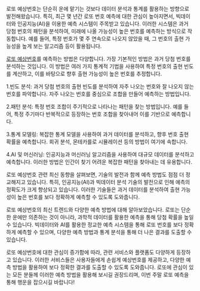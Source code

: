 <p>로또 예상번호는 단순히 운에 맡기는 것보다 데이터 분석과 통계를 활용하는 방향으로 발전해왔습니다. 특히, 최근 몇 년간 로또 번호 예측에 대한 관심이 높아지면서, 빅데이터와 인공지능(AI)을 이용한 예측 시스템이 주목받고 있습니다. 이러한 시스템은 과거 당첨 번호의 패턴을 분석하여, 미래에 나올 가능성이 높은 번호를 예측하는 방식으로 작동합니다. 예를 들어, 특정 번호가 몇 주 연속으로 나오지 않았을 때, 그 번호의 출현 가능성을 높게 보는 알고리즘 등이 활용됩니다.</p>

<p><a href="https://freetto.net/">로또 예상번호</a>를 예측하는 방법은 다양합니다. 가장 기본적인 방법은 과거 당첨 번호를 분석하는 것입니다. 이 방법은 여러 가지 통계적 기법을 사용하여 특정 번호의 출현 빈도를 계산하고, 이를 바탕으로 향후 출현 가능성이 높은 번호를 추정합니다.</p>

<p>1.빈도 분석: 과거 당첨 번호의 출현 빈도를 분석하여 자주 나오는 번호와 잘 나오지 않는 번호를 파악합니다. 자주 나오는 번호를 중심으로 조합을 만들어 예측하는 방법입니다.</p>
<p>2.패턴 분석: 특정 번호 조합이 주기적으로 나타나는 패턴을 찾는 방법입니다. 예를 들어, 특정 주기마다 반복적으로 등장하는 번호 조합을 찾아내어 이를 기반으로 예측합니다.</p>
<p>3.통계 모델링: 복잡한 통계 모델을 사용하여 과거 데이터를 분석하고, 향후 번호 출현 확률을 예측합니다. 회귀 분석, 몬테카를로 시뮬레이션 등의 방법이 여기에 속합니다.</p>
<p>4.AI 및 머신러닝: 인공지능과 머신러닝 알고리즘을 사용하여 대규모 데이터를 분석하고 예측합니다. 이러한 방법은 인간이 찾기 어려운 복잡한 패턴을 찾아내는 데 유용합니다.</p>

<p>로또 예상번호 관련 최신 동향을 살펴보면, 기술의 발전과 함께 예측 방법도 점점 더 정교해지고 있습니다. 특히, 인공지능(AI)과 빅데이터 분석 기술의 발전으로 인해 예측의 정확도가 크게 향상되고 있습니다. 이러한 기술들은 과거 데이터를 분석하여 출현 가능성이 높은 번호를 보다 정확하게 예측할 수 있도록 도와줍니다.</p>

<p>로또 예상번호의 최신 트렌드와 다양한 예측 방법에 대해 알아보았습니다. 로또는 단순한 운에만 의존하는 것이 아니라, 과학적 데이터를 활용한 예측을 통해 당첨 확률을 높일 수 있습니다. 빅데이터와 AI를 활용한 정교한 예측 시스템을 통해 로또 번호를 보다 정확하게 예측할 수 있으며, 다양한 예측 방법과 통계 분석을 통해 더 나은 결과를 도출할 수 있습니다.</p>

<p>로또 예상번호에 대한 관심이 증가함에 따라, 관련 서비스와 플랫폼도 다양하게 등장하고 있습니다. 이러한 서비스들은 사용자들에게 손쉽게 예상번호를 제공하고, 다양한 예측 방법을 활용하여 보다 정확한 결과를 도출할 수 있도록 도와줍니다. 로또에 관심이 있는 모든 분들께 이러한 예측 방법을 활용해 보시길 권장드리며, 이번 주말 로또 예측을 통해 행운을 잡으시길 바랍니다!</p>
